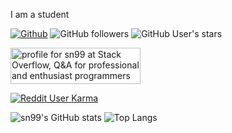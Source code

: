 I am a student

[![Github](https://img.shields.io/badge/GITHUB-LINK-blue?style=for-the-badge)](https://github.com/sn99) ![GitHub followers](https://img.shields.io/github/followers/sn99?style=for-the-badge) ![GitHub User's stars](https://img.shields.io/github/stars/sn99?style=for-the-badge)


<a href="https://stackoverflow.com/users/10962821/sn99"><img src="https://stackoverflow.com/users/flair/10962821.png" width="208" height="58" alt="profile for sn99 at Stack Overflow, Q&amp;A for professional and enthusiast programmers" title="profile for sn99 at Stack Overflow, Q&amp;A for professional and enthusiast programmers"></a>


[![Reddit User Karma](https://img.shields.io/reddit/user-karma/combined/sn99_reddit?style=for-the-badge)](https://www.reddit.com/user/sn99_reddit)


![sn99's GitHub stats](https://github-readme-stats.vercel.app/api?username=sn99&show_icons=true&theme=graywhite) 
![Top Langs](https://github-readme-stats.vercel.app/api/top-langs/?username=sn99&show_icons=true&theme=graywhite&layout=compact)
